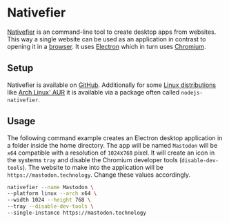 # Nativefier

[Nativefier](https://github.com/nativefier/nativefier) is an command-line tool to create desktop
apps from websites.
This way a single website can be used as an application in contrast to opening it in a
[browser](/wiki/web_browser.md).
It uses [Electron](https://www.electronjs.org/) which in turn uses
[Chromium](https://www.chromium.org/).

## Setup

Nativefier is available on [GitHub](https://github.com/nativefier/nativefier).
Additionally for some [Linux distributions](/wiki/linux.md#distributions) like
[Arch Linux' AUR](/wiki/linux/package_manager.md#arch-linux-pacman-and-yay) it is available via a
package often called `nodejs-nativefier`.

## Usage

The following command example creates an Electron desktop application in a folder inside the home
directory.
The app will be named `Mastodon` will be `x64` compatible with a resolution
of `1024`x`768` pixel.
It will create an icon in the systems `tray` and disable the Chromium developer tools
(`disable-dev-tools`).
The website to make into the application will be `https://mastodon.technology`.
Change these values accordingly.

```sh
nativefier --name Mastodon \
--platform linux --arch x64 \
--width 1024 --height 768 \
--tray --disable-dev-tools \
--single-instance https://mastodon.technology
```
